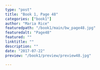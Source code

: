 ```yaml
---
type: "post"
title: "Book 1, Page 48"
categories: ["book1"]
author: "Maria Rice"
featuredpath: "/book1/main/bw_page48.jpg"
featuredalt: "Page48"
featured: ""
linktitle: ""
description: ""
date: "2017-07-22"
preview: "/book1/preview/preview48.jpg"

---
```


